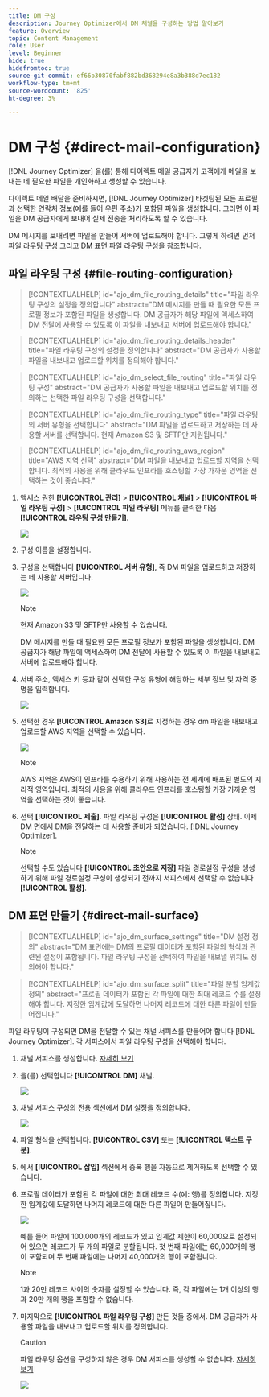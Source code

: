 ```yaml
---
title: DM 구성
description: Journey Optimizer에서 DM 채널을 구성하는 방법 알아보기
feature: Overview
topic: Content Management
role: User
level: Beginner
hide: true
hidefromtoc: true
source-git-commit: ef66b30870fabf882bd368294e8a3b388d7ec182
workflow-type: tm+mt
source-wordcount: '825'
ht-degree: 3%

---
```


# DM 구성 {#direct-mail-configuration}

[!DNL Journey Optimizer] 을(를) 통해 다이렉트 메일 공급자가 고객에게 메일을 보내는 데 필요한 파일을 개인화하고 생성할 수 있습니다.

다이렉트 메일 배달을 준비하시면, [!DNL Journey Optimizer] 타겟팅된 모든 프로필과 선택한 연락처 정보(예를 들어 우편 주소)가 포함된 파일을 생성합니다. 그러면 이 파일을 DM 공급자에게 보내어 실제 전송을 처리하도록 할 수 있습니다.

DM 메시지를 보내려면 파일을 만들어 서버에 업로드해야 합니다. 그렇게 하려면 먼저 [파일 라우팅 구성](#file-routing-configuration) 그리고 [DM 표면](#direct-mail-surface) 파일 라우팅 구성을 참조합니다.

## 파일 라우팅 구성 {#file-routing-configuration}

>[!CONTEXTUALHELP]
>id="ajo_dm_file_routing_details"
>title="파일 라우팅 구성의 설정을 정의합니다"
>abstract="DM 메시지를 만들 때 필요한 모든 프로필 정보가 포함된 파일을 생성합니다. DM 공급자가 해당 파일에 액세스하여 DM 전달에 사용할 수 있도록 이 파일을 내보내고 서버에 업로드해야 합니다."

>[!CONTEXTUALHELP]
>id="ajo_dm_file_routing_details_header"
>title="파일 라우팅 구성의 설정을 정의합니다"
>abstract="DM 공급자가 사용할 파일을 내보내고 업로드할 위치를 정의해야 합니다."

>[!CONTEXTUALHELP]
>id="ajo_dm_select_file_routing"
>title="파일 라우팅 구성"
>abstract="DM 공급자가 사용할 파일을 내보내고 업로드할 위치를 정의하는 선택한 파일 라우팅 구성을 선택합니다."

>[!CONTEXTUALHELP]
>id="ajo_dm_file_routing_type"
>title="파일 라우팅의 서버 유형을 선택합니다"
>abstract="DM 파일을 업로드하고 저장하는 데 사용할 서버를 선택합니다. 현재 Amazon S3 및 SFTP만 지원됩니다."

>[!CONTEXTUALHELP]
>id="ajo_dm_file_routing_aws_region"
>title="AWS 지역 선택"
>abstract="DM 파일을 내보내고 업로드할 지역을 선택합니다. 최적의 사용을 위해 클라우드 인프라를 호스팅할 가장 가까운 영역을 선택하는 것이 좋습니다."

1. 액세스 권한 **[!UICONTROL 관리]** > **[!UICONTROL 채널]** > **[!UICONTROL 파일 라우팅 구성]** > **[!UICONTROL 파일 라우팅]** 메뉴를 클릭한 다음 **[!UICONTROL 라우팅 구성 만들기]**.

   ![](assets/file-routing-config-button.png)

1. 구성 이름을 설정합니다.

1. 구성을 선택합니다 **[!UICONTROL 서버 유형]**, 즉 DM 파일을 업로드하고 저장하는 데 사용할 서버입니다.

   ![](assets/file-routing-config-type.png)

   >[!NOTE]
   >
   >현재 Amazon S3 및 SFTP만 사용할 수 있습니다.

   DM 메시지를 만들 때 필요한 모든 프로필 정보가 포함된 파일을 생성합니다. DM 공급자가 해당 파일에 액세스하여 DM 전달에 사용할 수 있도록 이 파일을 내보내고 서버에 업로드해야 합니다.

1. 서버 주소, 액세스 키 등과 같이 선택한 구성 유형에 해당하는 세부 정보 및 자격 증명을 입력합니다.

   ![](assets/file-routing-config-sftp-details.png)

1. 선택한 경우 **[!UICONTROL Amazon S3]**&#x200B;로 지정하는 경우 dm 파일을 내보내고 업로드할 AWS 지역을 선택할 수 있습니다.

   ![](assets/file-routing-config-aws-region.png)

   >[!NOTE]
   >
   >AWS 지역은 AWS이 인프라를 수용하기 위해 사용하는 전 세계에 배포된 별도의 지리적 영역입니다. 최적의 사용을 위해 클라우드 인프라를 호스팅할 가장 가까운 영역을 선택하는 것이 좋습니다.

1. 선택 **[!UICONTROL 제출]**. 파일 라우팅 구성은 **[!UICONTROL 활성]** 상태. 이제 DM 면에서 DM을 전달하는 데 사용할 준비가 되었습니다. [!DNL Journey Optimizer].

   >[!NOTE]
   >
   >선택할 수도 있습니다 **[!UICONTROL 초안으로 저장]** 파일 경로설정 구성을 생성하기 위해 파일 경로설정 구성이 생성되기 전까지 서피스에서 선택할 수 없습니다 **[!UICONTROL 활성]**.

## DM 표면 만들기 {#direct-mail-surface}

>[!CONTEXTUALHELP]
>id="ajo_dm_surface_settings"
>title="DM 설정 정의"
>abstract="DM 표면에는 DM의 프로필 데이터가 포함된 파일의 형식과 관련된 설정이 포함됩니다. 파일 라우팅 구성을 선택하여 파일을 내보낼 위치도 정의해야 합니다."

<!--
>[!CONTEXTUALHELP]
>id="ajo_dm_surface_sort"
>title="Define the sort order"
>abstract="If you select this option, the sort will be by profile ID, ascending or descending. If you unselect it, the sorting configuration defined when creating the direct mail message within a journey or a campaign."-->

>[!CONTEXTUALHELP]
>id="ajo_dm_surface_split"
>title="파일 분할 임계값 정의"
>abstract="프로필 데이터가 포함된 각 파일에 대한 최대 레코드 수를 설정해야 합니다. 지정한 임계값에 도달하면 나머지 레코드에 대한 다른 파일이 만들어집니다."

파일 라우팅이 구성되면 DM을 전달할 수 있는 채널 서피스를 만들어야 합니다 [!DNL Journey Optimizer]. 각 서피스에서 파일 라우팅 구성을 선택해야 합니다.

1. 채널 서피스를 생성합니다. [자세히 보기](channel-surfaces.md)

1. 을(를) 선택합니다 **[!UICONTROL DM]** 채널.

   ![](assets/surface-direct-mail-channel.png)

1. 채널 서피스 구성의 전용 섹션에서 DM 설정을 정의합니다.

   ![](assets/surface-direct-mail-settings.png)

1. 파일 형식을 선택합니다. **[!UICONTROL CSV]** 또는 **[!UICONTROL 텍스트 구분]**.

1. 에서 **[!UICONTROL 삽입]** 섹션에서 중복 행을 자동으로 제거하도록 선택할 수 있습니다.

1. 프로필 데이터가 포함된 각 파일에 대한 최대 레코드 수(예: 행)를 정의합니다. 지정한 임계값에 도달하면 나머지 레코드에 대한 다른 파일이 만들어집니다.

   ![](assets/surface-direct-mail-split.png)

   예를 들어 파일에 100,000개의 레코드가 있고 임계값 제한이 60,000으로 설정되어 있으면 레코드가 두 개의 파일로 분할됩니다. 첫 번째 파일에는 60,000개의 행이 포함되며 두 번째 파일에는 나머지 40,000개의 행이 포함됩니다.

   >[!NOTE]
   >
   >1과 20만 레코드 사이의 숫자를 설정할 수 있습니다. 즉, 각 파일에는 1개 이상의 행과 20만 개의 행을 포함할 수 없습니다.

1. 마지막으로 **[!UICONTROL 파일 라우팅 구성]** 만든 것들 중에서. DM 공급자가 사용할 파일을 내보내고 업로드할 위치를 정의합니다.

   >[!CAUTION]
   >
   >파일 라우팅 옵션을 구성하지 않은 경우 DM 서피스를 생성할 수 없습니다. [자세히 보기](#file-routing-configuration)

   ![](assets/surface-direct-mail-file-routing.png)